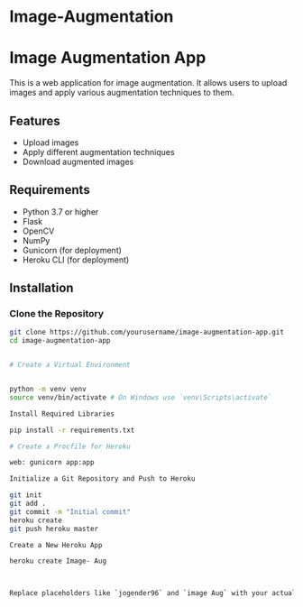 # Image-Augmentation

# Image Augmentation App

This is a web application for image augmentation. It allows users to upload images and apply various augmentation techniques to them.

## Features

- Upload images
- Apply different augmentation techniques
- Download augmented images

## Requirements

- Python 3.7 or higher
- Flask
- OpenCV
- NumPy
- Gunicorn (for deployment)
- Heroku CLI (for deployment)

## Installation

### Clone the Repository

```sh
git clone https://github.com/yourusername/image-augmentation-app.git
cd image-augmentation-app


# Create a Virtual Environment


python -m venv venv
source venv/bin/activate # On Windows use `venv\Scripts\activate`

Install Required Libraries

pip install -r requirements.txt

# Create a Procfile for Heroku

web: gunicorn app:app

Initialize a Git Repository and Push to Heroku

git init
git add .
git commit -m "Initial commit"
heroku create
git push heroku master

Create a New Heroku App

heroku create Image- Aug



Replace placeholders like `jogender96` and `image Aug` with your actual GitHub username and Heroku app name. Additionally, modify the contact information and any other project-specific details as needed.









